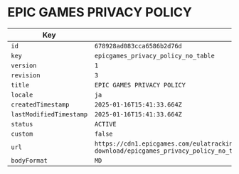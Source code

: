 # EPIC GAMES PRIVACY POLICY

| Key | Value |
| --- | ----- |
| `id` | `678928ad083cca6586b2d76d` |
| `key` | `epicgames_privacy_policy_no_table` |
| `version` | `1` |
| `revision` | `3` |
| `title` | `EPIC GAMES PRIVACY POLICY` |
| `locale` | `ja` |
| `createdTimestamp` | `2025-01-16T15:41:33.664Z` |
| `lastModifiedTimestamp` | `2025-01-16T15:41:33.664Z` |
| `status` | `ACTIVE` |
| `custom` | `false` |
| `url` | `https://cdn1.epicgames.com/eulatracking-download/epicgames_privacy_policy_no_table/ja/v1/r3/80b949c16565188aac32d526dac942b2.pdf` |
| `bodyFormat` | `MD` |
